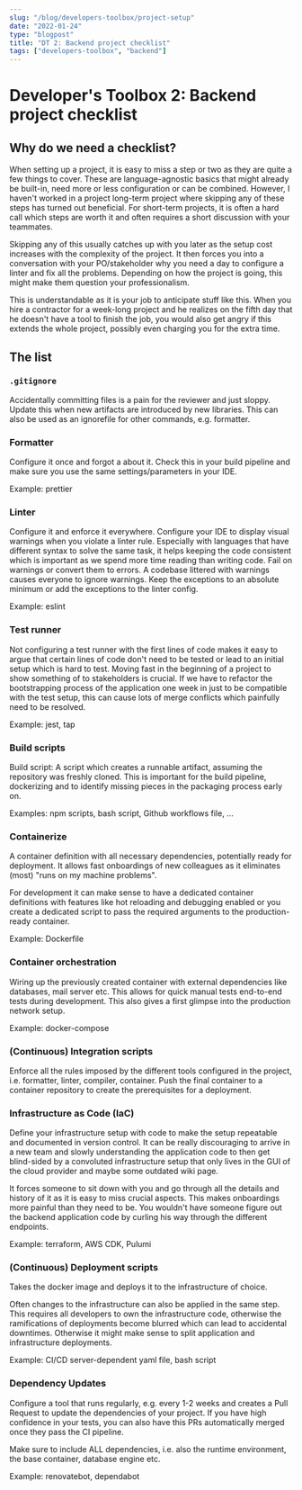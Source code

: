 ```yaml
---
slug: "/blog/developers-toolbox/project-setup"
date: "2022-01-24"
type: "blogpost"
title: "DT 2: Backend project checklist"
tags: ["developers-toolbox", "backend"]
---
```


# Developer's Toolbox 2: Backend project checklist

## Why do we need a checklist?

When setting up a project, it is easy to miss a step or two as they are quite a few things to cover. These are language-agnostic basics that might already be built-in, need more or less configuration or can be combined. However, I haven't worked in a project long-term project where skipping any of these steps has turned out beneficial.
For short-term projects, it is often a hard call which steps are worth it and often requires a short discussion with your teammates.

Skipping any of this usually catches up with you later as the setup cost increases with the complexity of the project. It then forces you into a conversation with your PO/stakeholder why you need a day to configure a linter and fix all the problems. Depending on how the project is going, this might make them question your professionalism.

This is understandable as it is your job to anticipate stuff like this. When you hire a contractor for a week-long project and he realizes on the fifth day that he doesn't have a tool to finish the job, you would also get angry if this extends the whole project, possibly even charging you for the extra time.

## The list

### `.gitignore`

Accidentally committing files is a pain for the reviewer and just sloppy. Update this when new artifacts are introduced by new libraries. This can also be used as an ignorefile for other commands, e.g. formatter.

### Formatter

Configure it once and forgot a about it. Check this in your build pipeline and make sure you use the same settings/parameters in your IDE.

Example: prettier

### Linter

Configure it and enforce it everywhere. Configure your IDE to display visual warnings when you violate a linter rule. Especially with languages that have different syntax to solve the same task, it helps keeping the code consistent which is important as we spend more time reading than writing code. Fail on warnings or convert them to errors. A codebase littered with warnings causes everyone to ignore warnings. Keep the exceptions to an absolute minimum or add the exceptions to the linter config.

Example: eslint

### Test runner

Not configuring a test runner with the first lines of code makes it easy to argue that certain lines of code don't need to be tested or lead to an initial setup which is hard to test. Moving fast in the beginning of a project to show something of to stakeholders is crucial. If we have to refactor the bootstrapping process of the application one week in just to be compatible with the test setup, this can cause lots of merge conflicts which painfully need to be resolved.

Example: jest, tap

### Build scripts

Build script: A script which creates a runnable artifact, assuming the repository was freshly cloned. This is important for the build pipeline, dockerizing and to identify missing pieces in the packaging process early on.

Examples: npm scripts, bash script, Github workflows file, ...

### Containerize

A container definition with all necessary dependencies, potentially ready for deployment. It allows fast onboardings of new colleagues as it eliminates (most) "runs on my machine problems".

For development it can make sense to have a dedicated container definitions with features like hot reloading and debugging enabled or you create a dedicated script to pass the required arguments to the production-ready container.

Example: Dockerfile

### Container orchestration

Wiring up the previously created container with external dependencies like databases, mail server etc. This allows for quick manual tests end-to-end tests during development. This also gives a first glimpse into the production network setup.

Example: docker-compose

### (Continuous) Integration scripts

Enforce all the rules imposed by the different tools configured in the project, i.e. formatter, linter, compiler, container. Push the final container to a container repository to create the prerequisites for a deployment.

### Infrastructure as Code (IaC)

Define your infrastructure setup with code to make the setup repeatable and documented in version control. It can be really discouraging to arrive in a new team and slowly understanding the application code to then get blind-sided by a convoluted infrastructure setup that only lives in the GUI of the cloud provider and maybe some outdated wiki page.

It forces someone to sit down with you and go through all the details and history of it as it is easy to miss crucial aspects. This makes onboardings more painful than they need to be. You wouldn't have someone figure out the backend application code by curling his way through the different endpoints.

Example: terraform, AWS CDK, Pulumi

### (Continuous) Deployment scripts

Takes the docker image and deploys it to the infrastructure of choice.

Often changes to the infrastructure can also be applied in the same step. This requires all developers to own the infrastructure code, otherwise the ramifications of deployments become blurred which can lead to accidental downtimes. Otherwise it might make sense to split application and infrastructure deployments.

Example: CI/CD server-dependent yaml file, bash script

### Dependency Updates

Configure a tool that runs regularly, e.g. every 1-2 weeks and creates a Pull Request to update the dependencies of your project. If you have high confidence in your tests, you can also have this PRs automatically merged once they pass the CI pipeline.

Make sure to include ALL dependencies, i.e. also the runtime environment, the base container, database engine etc.

Example: renovatebot, dependabot
